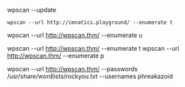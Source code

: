 wpscan --update

`wpscan --url http://cmnatics.playground/ --enumerate t`

wpscan --url http://wpscan.thm/ --enumerate u

wpscan --url http://wpscan.thm/ --enumerate t
wpscan --url http://wpscan.thm/ --enumerate p

wpscan --url http://wpscan.thm/ --passwords /usr/share/wordlists/rockyou.txt --usernames phreakazoid